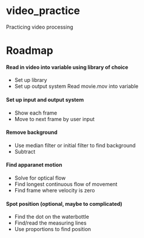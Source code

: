 video_practice
==============

Practicing video processing

Roadmap
=======

#### Read in video into variable using library of choice
  * Set up library
  * Set up output system
	Read movie.mov into variable

#### Set up input and output system
  * Show each frame
  * Move to next frame by user input

#### Remove background
  * Use median filter or initial filter to find background
  * Subtract

#### Find apparanet motion
  * Solve for optical flow
  * Find longest continuous flow of movement
  * Find frame where velocity is zero

#### Spot position (optional, maybe to complicated)
  * Find the dot on the waterbottle
  * Find/read the measuring lines
  * Use proportions to find position
